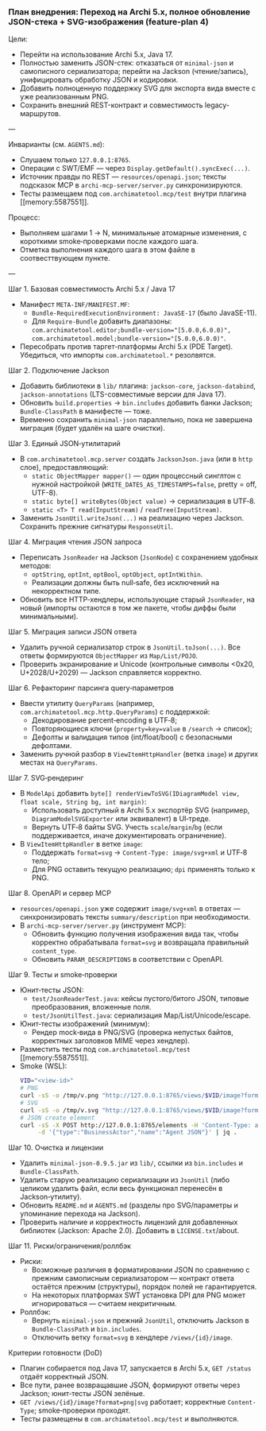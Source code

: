 ### План внедрения: Переход на Archi 5.x, полное обновление JSON-стека + SVG-изображения (feature-plan 4)

Цели:
- Перейти на использование Archi 5.x, Java 17.
- Полностью заменить JSON-стек: отказаться от `minimal-json` и самописного сериализатора; перейти на Jackson (чтение/запись), унифицировать обработку JSON и кодировки.
- Добавить полноценную поддержку SVG для экспорта вида вместе с уже реализованным PNG.
- Сохранить внешний REST-контракт и совместимость legacy-маршрутов.

—

Инварианты (см. `AGENTS.md`):
- Слушаем только `127.0.0.1:8765`.
- Операции с SWT/EMF — через `Display.getDefault().syncExec(...)`.
- Источник правды по REST — `resources/openapi.json`; тексты подсказок MCP в `archi-mcp-server/server.py` синхронизируются.
- Тесты размещаем под `com.archimatetool.mcp/test` внутри плагина [[memory:5587551]].

Процесс:
- Выполняем шагами 1 → N, минимальные атомарные изменения, с короткими smoke‑проверками после каждого шага.
- Отметка выполнения каждого шага в этом файле в соотвесттвующем пункте.

—

Шаг 1. Базовая совместимость Archi 5.x / Java 17
- Манифест `META-INF/MANIFEST.MF`:
  - `Bundle-RequiredExecutionEnvironment: JavaSE-17` (было JavaSE-11).
  - Для `Require-Bundle` добавить диапазоны: `com.archimatetool.editor;bundle-version="[5.0.0,6.0.0)", com.archimatetool.model;bundle-version="[5.0.0,6.0.0)"`.
- Пересобрать против таргет-платформы Archi 5.x (PDE Target). Убедиться, что импорты `com.archimatetool.*` резолвятся.

Шаг 2. Подключение Jackson
- Добавить библиотеки в `lib/` плагина: `jackson-core`, `jackson-databind`, `jackson-annotations` (LTS-совместимые версии для Java 17).
- Обновить `build.properties` → `bin.includes` добавить банки Jackson; `Bundle-ClassPath` в манифесте — тоже.
- Временно сохранить `minimal-json` параллельно, пока не завершена миграция (будет удалён на шаге очистки).

Шаг 3. Единый JSON‑утилитарий
- В `com.archimatetool.mcp.server` создать `JacksonJson.java` (или в `http` слое), предоставляющий:
  - `static ObjectMapper mapper()` — один процессный синглтон с нужной настройкой (`WRITE_DATES_AS_TIMESTAMPS=false`, pretty = off, UTF-8).
  - `static byte[] writeBytes(Object value)` → сериализация в UTF‑8.
  - `static <T> T read(InputStream)` / `readTree(InputStream)`.
- Заменить `JsonUtil.writeJson(...)` на реализацию через Jackson. Сохранить прежние сигнатуры `ResponseUtil`.

Шаг 4. Миграция чтения JSON запроса
- Переписать `JsonReader` на Jackson (`JsonNode`) с сохранением удобных методов:
  - `optString`, `optInt`, `optBool`, `optObject`, `optIntWithin`.
  - Реализации должны быть null‑safe, без исключений на некорректном типе.
- Обновить все HTTP‑хендлеры, использующие старый `JsonReader`, на новый (импорты остаются в том же пакете, чтобы диффы были минимальными).

Шаг 5. Миграция записи JSON ответа
- Удалить ручной сериализатор строк в `JsonUtil.toJson(...)`. Все ответы формируются `ObjectMapper` из `Map/List/POJO`.
- Проверить экранирование и Unicode (контрольные символы <0x20, U+2028/U+2029) — Jackson справляется корректно.

Шаг 6. Рефакторинг парсинга query‑параметров
- Ввести утилиту `QueryParams` (например, `com.archimatetool.mcp.http.QueryParams`) с поддержкой:
  - Декодирование percent‑encoding в UTF‑8;
  - Повторяющиеся ключи (`property=key=value` в `/search` → список);
  - Дефолты и валидация типов (int/float/bool) с безопасными дефолтами.
- Заменить ручной разбор в `ViewItemHttpHandler` (ветка `image`) и других местах на `QueryParams`.

Шаг 7. SVG‑рендеринг
- В `ModelApi` добавить `byte[] renderViewToSVG(IDiagramModel view, float scale, String bg, int margin)`:
  - Использовать доступный в Archi 5.x экспортёр SVG (например, `DiagramModelSVGExporter` или эквивалент) в UI‑треде.
  - Вернуть UTF‑8 байты SVG. Учесть `scale`/`margin`/`bg` (если поддерживается, иначе документировать ограничение).
- В `ViewItemHttpHandler` в ветке `image`:
  - Поддержать `format=svg` → `Content-Type: image/svg+xml` и UTF‑8 тело;
  - Для PNG оставить текущую реализацию; `dpi` применять только к PNG.

Шаг 8. OpenAPI и сервер MCP
- `resources/openapi.json` уже содержит `image/svg+xml` в ответах — синхронизировать тексты `summary/description` при необходимости.
- В `archi-mcp-server/server.py` (инструмент MCP):
  - Обновить функцию получения изображения вида так, чтобы корректно обрабатывала `format=svg` и возвращала правильный `content_type`.
  - Обновить `PARAM_DESCRIPTIONS` в соответствии с OpenAPI.

Шаг 9. Тесты и smoke‑проверки
- Юнит‑тесты JSON:
  - `test/JsonReaderTest.java`: кейсы пустого/битого JSON, типовые преобразования, вложенные поля.
  - `test/JsonUtilTest.java`: сериализация Map/List/Unicode/escape.
- Юнит‑тесты изображений (минимум):
  - Рендер mock‑вида в PNG/SVG (проверка непустых байтов, корректных заголовков MIME через хендлер).
- Разместить тесты под `com.archimatetool.mcp/test` [[memory:5587551]].
- Smoke (WSL):
  ```bash
  VID="<view-id>"
  # PNG
  curl -sS -o /tmp/v.png "http://127.0.0.1:8765/views/$VID/image?format=png&scale=1.25&bg=transparent&margin=8" && file /tmp/v.png && ls -l /tmp/v.png
  # SVG
  curl -sS -o /tmp/v.svg "http://127.0.0.1:8765/views/$VID/image?format=svg&scale=1&bg=%23ffffff&margin=4" && head -n 2 /tmp/v.svg
  # JSON create element
  curl -sS -X POST http://127.0.0.1:8765/elements -H 'Content-Type: application/json' \
       -d '{"type":"BusinessActor","name":"Agent JSON"}' | jq .
  ```

Шаг 10. Очистка и лицензии
- Удалить `minimal-json-0.9.5.jar` из `lib/`, ссылки из `bin.includes` и `Bundle-ClassPath`.
- Удалить старую реализацию сериализации из `JsonUtil` (либо целиком удалить файл, если весь функционал перенесён в Jackson‑утилиту).
- Обновить `README.md` и `AGENTS.md` (разделы про SVG/параметры и упоминание перехода на Jackson).
- Проверить наличие и корректность лицензий для добавленных библиотек (Jackson: Apache 2.0). Добавить в `LICENSE.txt`/about.

Шаг 11. Риски/ограничения/роллбэк
- Риски:
  - Возможные различия в форматировании JSON по сравнению с прежним самописным сериализатором — контракт ответа остаётся прежним (структуры), порядок полей не гарантируется.
  - На некоторых платформах SWT установка DPI для PNG может игнорироваться — считаем некритичным.
- Роллбэк:
  - Вернуть `minimal-json` и прежний `JsonUtil`, отключить Jackson в `Bundle-ClassPath` и `bin.includes`.
  - Отключить ветку `format=svg` в хендлере `/views/{id}/image`.

Критерии готовности (DoD)
- Плагин собирается под Java 17, запускается в Archi 5.x, `GET /status` отдаёт корректный JSON.
- Все пути, ранее возвращавшие JSON, формируют ответы через Jackson; юнит‑тесты JSON зелёные.
- `GET /views/{id}/image?format=png|svg` работает; корректные `Content-Type`; smoke‑проверки проходят.
- Тесты размещены в `com.archimatetool.mcp/test` и выполняются.


